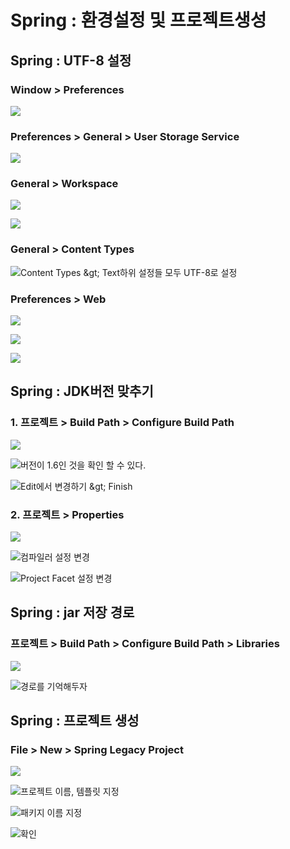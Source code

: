 # Spring : 환경설정 및 프로젝트생성

## Spring : UTF-8 설정

### Window &gt; Preferences

![](../../../.gitbook/assets/555.png)

### Preferences &gt; General &gt; User Storage Service

![](../../../.gitbook/assets/21.png)

### General &gt; Workspace

![](../../../.gitbook/assets/23.png)

![](../../../.gitbook/assets/22%20%282%29.png)

### General &gt; Content Types

![Content Types &amp;gt; Text&#xD558;&#xC704; &#xC124;&#xC815;&#xB4E4; &#xBAA8;&#xB450; UTF-8&#xB85C; &#xC124;&#xC815;](../../../.gitbook/assets/24.png)

### Preferences &gt; Web

![](../../../.gitbook/assets/25.png)

![](../../../.gitbook/assets/26.png)

![](../../../.gitbook/assets/27.png)

## Spring : JDK버전 맞추기

### 1. 프로젝트 &gt; Build Path &gt; Configure Build Path

![](../../../.gitbook/assets/32.png)

![&#xBC84;&#xC804;&#xC774; 1.6&#xC778; &#xAC83;&#xC744; &#xD655;&#xC778; &#xD560; &#xC218; &#xC788;&#xB2E4;.](../../../.gitbook/assets/1.8-.png)

![Edit&#xC5D0;&#xC11C; &#xBCC0;&#xACBD;&#xD558;&#xAE30; &amp;gt; Finish](../../../.gitbook/assets/.png%20%2833%29.png)

### 2. 프로젝트 &gt; Properties

![](../../../.gitbook/assets/66%20%281%29.png)

![&#xCEF4;&#xD30C;&#xC77C;&#xB7EC; &#xC124;&#xC815; &#xBCC0;&#xACBD;](../../../.gitbook/assets/.png%20%2832%29.png)

![Project Facet &#xC124;&#xC815; &#xBCC0;&#xACBD;](../../../.gitbook/assets/22%20%281%29.png)

## Spring : jar 저장 경로

### 프로젝트 &gt; Build Path &gt; Configure Build Path &gt; Libraries

![](../../../.gitbook/assets/32%20%281%29.png)

![&#xACBD;&#xB85C;&#xB97C; &#xAE30;&#xC5B5;&#xD574;&#xB450;&#xC790;](../../../.gitbook/assets/spring.jar-.png)

## Spring : 프로젝트 생성

### File &gt; New &gt; Spring Legacy Project

![](../../../.gitbook/assets/spring-project.png)

![&#xD504;&#xB85C;&#xC81D;&#xD2B8; &#xC774;&#xB984;, &#xD15C;&#xD50C;&#xB9BF; &#xC9C0;&#xC815;](../../../.gitbook/assets/15.png)

![&#xD328;&#xD0A4;&#xC9C0; &#xC774;&#xB984; &#xC9C0;&#xC815;](../../../.gitbook/assets/15-1.png)

![&#xD655;&#xC778;](../../../.gitbook/assets/16.png)

